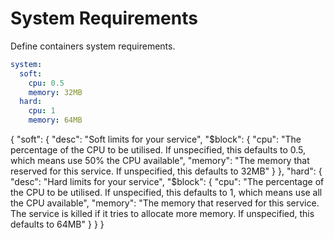 # System Requirements <Badge text="FUTURE" type="error" vertical="middle"/>

Define containers system requirements.

```yaml
system:
  soft:
    cpu: 0.5
    memory: 32MB
  hard:
    cpu: 1
    memory: 64MB
```

<json-table>
<p>
{
    "soft": {
        "desc": "Soft limits for your service",
        "$block": {
            "cpu": "The percentage of the CPU to be utilised. If unspecified, this defaults to 0.5, which means use 50% the CPU available",
            "memory": "The memory that reserved for this service. If unspecified, this defaults to 32MB"
        }
    },
    "hard": {
        "desc": "Hard limits for your service",
        "$block": {
            "cpu": "The percentage of the CPU to be utilised. If unspecified, this defaults to 1, which means use all the CPU available",
            "memory": "The memory that reserved for this service. The service is killed if it tries to allocate more memory. If unspecified, this defaults to 64MB"
        }
    }  
}
</p>
</json-table>
